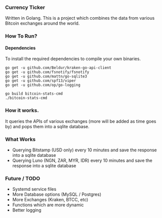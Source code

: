 ### Currency Ticker
Written in Golang. This is a project which combines the data from various Bitcoin exchanges around the world.

### How To Run?

#### Dependencies
To install the required dependencies to compile your own binaries.
```
go get -u github.com/Beldur/kraken-go-api-client
go get -u github.com/fsnotify/fsnotify
go get -u github.com/mattn/go-sqlite3
go get -u github.com/spf13/viper
go get -u github.com/op/go-logging
```

```
go build bitcoin-stats-cmd
./bitcoin-stats-cmd
```

### How it works.
It queries the APIs of various exchanges (more will be added as time goes by) and pops them into a sqlite database.

### What Works
 - Querying Bitstamp (USD only) every 10 minutes and save the response into a sqlite database
 - Querying Luno (NGN, ZAR, MYR, IDR) every 10 minutes and save the response into a sqlite database

### Future / TODO
 - Systemd service files
 - More Database options (MySQL / Postgres)
 - More Exchanges (Kraken, BTCC, etc)
 - Functions which are more dynamic
 - Better logging